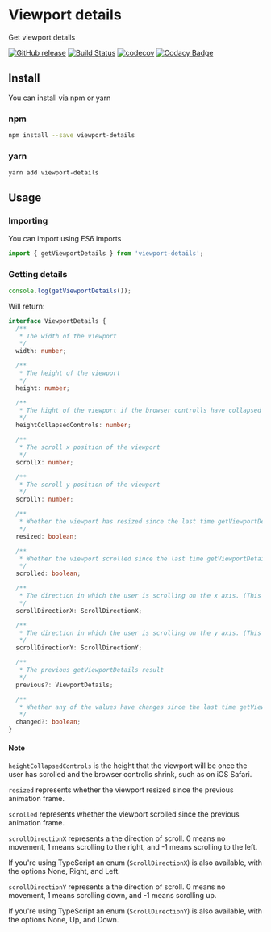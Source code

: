 # Viewport details

Get viewport details

[![GitHub release](https://img.shields.io/github/release/bameyrick/viewport-details.svg)](https://github.com/bameyrick/viewport-details/releases)
[![Build Status](https://travis-ci.com/bameyrick/viewport-details.svg?branch=master)](https://travis-ci.com/bameyrick/viewport-details)
[![codecov](https://codecov.io/gh/bameyrick/viewport-details/branch/master/graph/badge.svg)](https://codecov.io/gh/bameyrick/viewport-details)
[![Codacy Badge](https://app.codacy.com/project/badge/Grade/7f4bdaa3b82d42a9b96a6f17c80b32bb)](https://www.codacy.com/manual/bameyrick/viewport-details)

## Install

You can install via npm or yarn

### npm

```bash
npm install --save viewport-details
```

### yarn

```bash
yarn add viewport-details
```

## Usage

### Importing

You can import using ES6 imports

```javascript
import { getViewportDetails } from 'viewport-details';
```

### Getting details

```javascript
console.log(getViewportDetails());
```

Will return:

```typescript
interface ViewportDetails {
  /**
   * The width of the viewport
   */
  width: number;

  /**
   * The height of the viewport
   */
  height: number;

  /**
   * The hight of the viewport if the browser controlls have collapsed (e.g. in iOS Safari)
   */
  heightCollapsedControls: number;

  /**
   * The scroll x position of the viewport
   */
  scrollX: number;

  /**
   * The scroll y position of the viewport
   */
  scrollY: number;

  /**
   * Whether the viewport has resized since the last time getViewportDetails was called
   */
  resized: boolean;

  /**
   * Whether the viewport scrolled since the last time getViewportDetails was called
   */
  scrolled: boolean;

  /**
   * The direction in which the user is scrolling on the x axis. (This will not update until getViewportDetails has been called once)
   */
  scrollDirectionX: ScrollDirectionX;

  /**
   * The direction in which the user is scrolling on the y axis. (This will not update until getViewportDetails has been called once)
   */
  scrollDirectionY: ScrollDirectionY;

  /**
   * The previous getViewportDetails result
   */
  previous?: ViewportDetails;

  /**
   * Whether any of the values have changes since the last time getViewport details was called
   */
  changed?: boolean;
}
```

#### Note

`heightCollapsedControls` is the height that the viewport will be once the user has scrolled and the browser controlls shrink, such as on iOS Safari.

`resized` represents whether the viewport resized since the previous animation frame.

`scrolled` represents whether the viewport scrolled since the previous animation frame.

`scrollDirectionX` represents a the direction of scroll. 0 means no movement, 1 means scrolling to the right, and -1 means scrolling to the left.

If you're using TypeScript an enum (`ScrollDirectionX`) is also available, with the options None, Right, and Left.

`scrollDirectionY` represents a the direction of scroll. 0 means no movement, 1 means scrolling down, and -1 means scrolling up.

If you're using TypeScript an enum (`ScrollDirectionY`) is also available, with the options None, Up, and Down.
